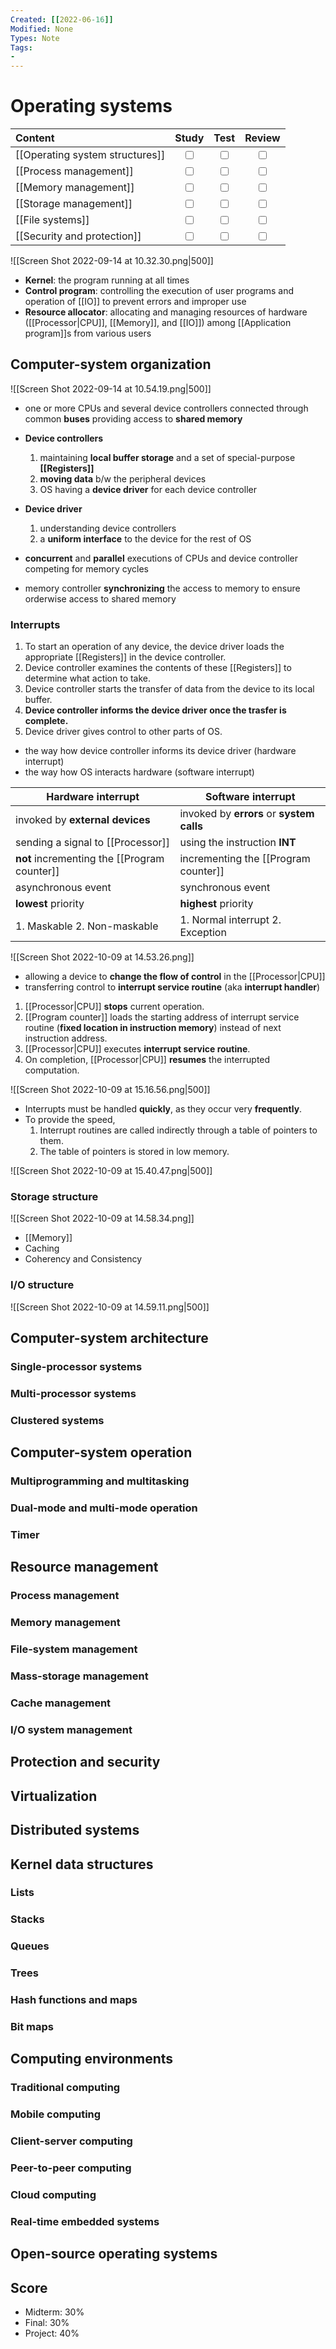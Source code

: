 ```yaml
---
Created: [[2022-06-16]]
Modified: None
Types: Note
Tags: 
- 
---
```

# Operating systems
| Content                         |           Study           |           Test            |          Review           |
|:------------------------------- |:-------------------------:|:-------------------------:|:-------------------------:|
| [[Operating system structures]] | <input type="checkbox" /> | <input type="checkbox" /> | <input type="checkbox" /> |
| [[Process management]]          | <input type="checkbox" /> | <input type="checkbox" /> | <input type="checkbox" /> |
| [[Memory management]]           | <input type="checkbox" /> | <input type="checkbox" /> | <input type="checkbox" /> |
| [[Storage management]]          | <input type="checkbox" /> | <input type="checkbox" /> | <input type="checkbox" /> |
| [[File systems]]                | <input type="checkbox" /> | <input type="checkbox" /> | <input type="checkbox" /> |
| [[Security and protection]]     | <input type="checkbox" /> | <input type="checkbox" /> | <input type="checkbox" /> |

![[Screen Shot 2022-09-14 at 10.32.30.png|500]]
- **Kernel**: the program running at all times
- **Control program**: controlling the execution of user programs and operation of [[IO]] to prevent errors and improper use
- **Resource allocator**: allocating and managing resources of hardware ([[Processor|CPU]], [[Memory]], and [[IO]]) among [[Application program]]s from various users

## Computer-system organization
![[Screen Shot 2022-09-14 at 10.54.19.png|500]]
- one or more CPUs and several device controllers connected through common **buses** providing access to **shared memory**

- **Device controllers** 
	1. maintaining **local buffer storage** and a set of special-purpose **[[Registers]]**
	2. **moving data** b/w the peripheral devices
	3. OS having a **device driver** for each device controller

- **Device driver**
	1. understanding device controllers
	2. a **uniform interface** to the device for the rest of OS

- **concurrent** and **parallel** executions of CPUs and device controller competing for memory cycles
- memory controller **synchronizing** the access to memory to ensure orderwise access to shared memory
### Interrupts
1. To start an operation of any device, the device driver loads the appropriate [[Registers]] in the device controller. 
2. Device controller examines the contents of these [[Registers]] to determine what action to take. 
3. Device controller starts the transfer of data from the device to its local buffer. 
4. **Device controller informs the device driver once the trasfer is complete.** 
5. Device driver gives control to other parts of OS. 

- the way how device controller informs its device driver (hardware interrupt)
- the way how OS interacts hardware (software interrupt)

| Hardware interrupt                           | Software interrupt                        |
| -------------------------------------------- | ----------------------------------------- |
| invoked by **external devices**              | invoked by **errors** or **system calls** |
| sending a signal to [[Processor]]            | using the instruction **INT**             |
| **not** incrementing the [[Program counter]] | incrementing the [[Program counter]]      |
| asynchronous event                           | synchronous event                         |
| **lowest** priority                          | **highest** priority                      |
| 1. Maskable 2. Non-maskable                  | 1. Normal interrupt 2. Exception          |

![[Screen Shot 2022-10-09 at 14.53.26.png]]

- allowing a device to **change the flow of control** in the [[Processor|CPU]]
- transferring control to **interrupt service routine** (aka **interrupt handler**)
1. [[Processor|CPU]] **stops** current operation. 
2. [[Program counter]] loads the starting address of interrupt service routine (**fixed location in instruction memory**) instead of next instruction address. 
3.  [[Processor|CPU]] executes **interrupt service routine**. 
4. On completion, [[Processor|CPU]] **resumes** the interrupted computation. 

![[Screen Shot 2022-10-09 at 15.16.56.png|500]]

- Interrupts must be handled **quickly**, as they occur very **frequently**. 
- To provide the speed, 
	1. Interrupt routines are called indirectly through a table of pointers to them. 
	2. The table of pointers is stored in low memory. 

![[Screen Shot 2022-10-09 at 15.40.47.png|500]]
### Storage structure
![[Screen Shot 2022-10-09 at 14.58.34.png]]
- [[Memory]]
- Caching
- Coherency and Consistency
### I/O structure
![[Screen Shot 2022-10-09 at 14.59.11.png|500]]

## Computer-system architecture
### Single-processor systems
### Multi-processor systems
### Clustered systems
## Computer-system operation
### Multiprogramming and multitasking
### Dual-mode and multi-mode operation
### Timer
## Resource management
### Process management
### Memory management
### File-system management
### Mass-storage management
### Cache management
### I/O system management
## Protection and security
## Virtualization
## Distributed systems
## Kernel data structures
### Lists
### Stacks
### Queues
### Trees
### Hash functions and maps
### Bit maps
## Computing environments
### Traditional computing
### Mobile computing
### Client-server computing
### Peer-to-peer computing
### Cloud computing
### Real-time embedded systems
## Open-source operating systems

## Score
- Midterm: 30%
- Final: 30%
- Project: 40%
